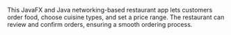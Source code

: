 This JavaFX and Java networking-based restaurant app lets customers order food, choose cuisine types, and set a price range. The restaurant can review and confirm orders, ensuring a smooth ordering process.

